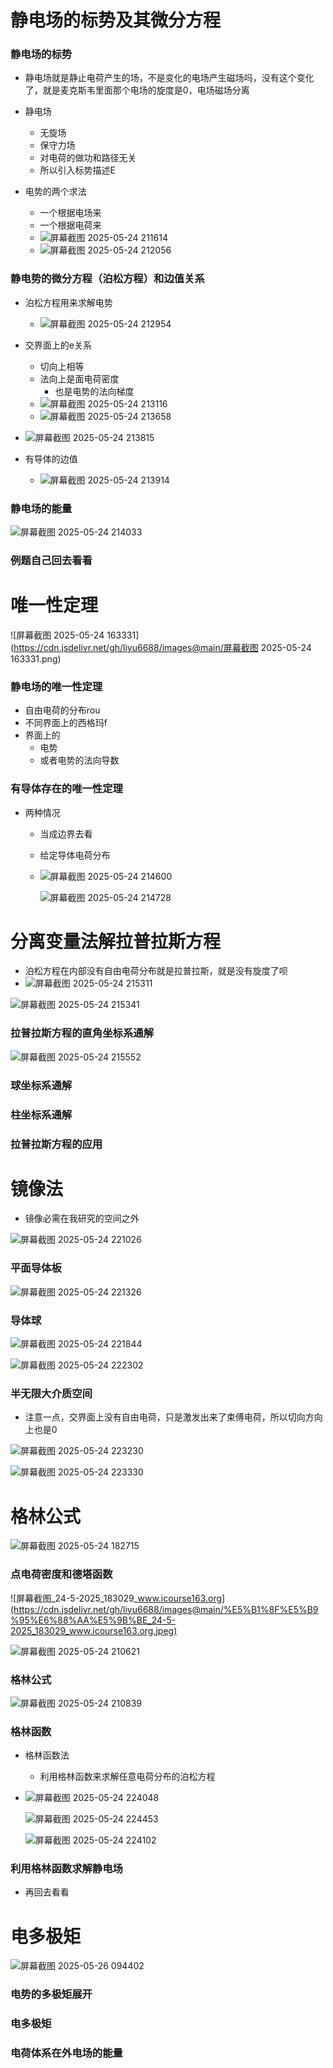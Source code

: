 # 静电场的标势及其微分方程

### 静电场的标势

+ 静电场就是静止电荷产生的场，不是变化的电场产生磁场吗，没有这个变化了，就是麦克斯韦里面那个电场的旋度是0，电场磁场分离

+ 静电场
  + 无旋场
  + 保守力场
  + 对电荷的做功和路径无关
  + 所以引入标势描述E
+ 电势的两个求法
  + 一个根据电场来
  + 一个根据电荷来
  + ![屏幕截图 2025-05-24 211614](https://cdn.jsdelivr.net/gh/liyu6688/images@main/%E5%B1%8F%E5%B9%95%E6%88%AA%E5%9B%BE%202025-05-24%20211614.png)
  + ![屏幕截图 2025-05-24 212056](https://cdn.jsdelivr.net/gh/liyu6688/images@main/%E5%B1%8F%E5%B9%95%E6%88%AA%E5%9B%BE%202025-05-24%20212056.png)

### 静电势的微分方程（泊松方程）和边值关系

+ 泊松方程用来求解电势
  + ![屏幕截图 2025-05-24 212954](https://cdn.jsdelivr.net/gh/liyu6688/images@main/%E5%B1%8F%E5%B9%95%E6%88%AA%E5%9B%BE%202025-05-24%20212954.png)
+ 交界面上的e关系
  + 切向上相等
  + 法向上是面电荷密度
    + 也是电势的法向梯度
  + ![屏幕截图 2025-05-24 213116](https://cdn.jsdelivr.net/gh/liyu6688/images@main/%E5%B1%8F%E5%B9%95%E6%88%AA%E5%9B%BE%202025-05-24%20213116.png)
  + ![屏幕截图 2025-05-24 213658](https://cdn.jsdelivr.net/gh/liyu6688/images@main/%E5%B1%8F%E5%B9%95%E6%88%AA%E5%9B%BE%202025-05-24%20213658.png)
+ ![屏幕截图 2025-05-24 213815](https://cdn.jsdelivr.net/gh/liyu6688/images@main/%E5%B1%8F%E5%B9%95%E6%88%AA%E5%9B%BE%202025-05-24%20213815.png)

+ 有导体的边值
  + ![屏幕截图 2025-05-24 213914](https://cdn.jsdelivr.net/gh/liyu6688/images@main/%E5%B1%8F%E5%B9%95%E6%88%AA%E5%9B%BE%202025-05-24%20213914.png)

### 静电场的能量

![屏幕截图 2025-05-24 214033](https://cdn.jsdelivr.net/gh/liyu6688/images@main/%E5%B1%8F%E5%B9%95%E6%88%AA%E5%9B%BE%202025-05-24%20214033.png)

### 例题自己回去看看



# 唯一性定理

![屏幕截图 2025-05-24 163331](https://cdn.jsdelivr.net/gh/liyu6688/images@main/屏幕截图 2025-05-24 163331.png)

### 静电场的唯一性定理

+ 自由电荷的分布rou
+ 不同界面上的西格玛f
+ 界面上的
  + 电势
  + 或者电势的法向导数

### 有导体存在的唯一性定理

+ 两种情况

  + 当成边界去看

  + 给定导体电荷分布

  + ![屏幕截图 2025-05-24 214600](https://cdn.jsdelivr.net/gh/liyu6688/images@main/%E5%B1%8F%E5%B9%95%E6%88%AA%E5%9B%BE%202025-05-24%20214600.png)

    ![屏幕截图 2025-05-24 214728](https://cdn.jsdelivr.net/gh/liyu6688/images@main/%E5%B1%8F%E5%B9%95%E6%88%AA%E5%9B%BE%202025-05-24%20214728.png)

# 分离变量法解拉普拉斯方程

+ 泊松方程在内部没有自由电荷分布就是拉普拉斯，就是没有旋度了呗
+ ![屏幕截图 2025-05-24 215311](https://cdn.jsdelivr.net/gh/liyu6688/images@main/%E5%B1%8F%E5%B9%95%E6%88%AA%E5%9B%BE%202025-05-24%20215311.png)

![屏幕截图 2025-05-24 215341](https://cdn.jsdelivr.net/gh/liyu6688/images@main/%E5%B1%8F%E5%B9%95%E6%88%AA%E5%9B%BE%202025-05-24%20215341.png)

### 拉普拉斯方程的直角坐标系通解

![屏幕截图 2025-05-24 215552](https://cdn.jsdelivr.net/gh/liyu6688/images@main/%E5%B1%8F%E5%B9%95%E6%88%AA%E5%9B%BE%202025-05-24%20215552.png)

### 球坐标系通解

### 柱坐标系通解

### 拉普拉斯方程的应用

# 镜像法

+ 镜像必需在我研究的空间之外

![屏幕截图 2025-05-24 221026](https://cdn.jsdelivr.net/gh/liyu6688/images@main/%E5%B1%8F%E5%B9%95%E6%88%AA%E5%9B%BE%202025-05-24%20221026.png)

### 平面导体板

![屏幕截图 2025-05-24 221326](https://cdn.jsdelivr.net/gh/liyu6688/images@main/%E5%B1%8F%E5%B9%95%E6%88%AA%E5%9B%BE%202025-05-24%20221326.png)

### 导体球

![屏幕截图 2025-05-24 221844](https://cdn.jsdelivr.net/gh/liyu6688/images@main/%E5%B1%8F%E5%B9%95%E6%88%AA%E5%9B%BE%202025-05-24%20221844.png)

![屏幕截图 2025-05-24 222302](https://cdn.jsdelivr.net/gh/liyu6688/images@main/%E5%B1%8F%E5%B9%95%E6%88%AA%E5%9B%BE%202025-05-24%20222302.png)

### 半无限大介质空间

+ 注意一点，交界面上没有自由电荷，只是激发出来了束傅电荷，所以切向方向上也是0

![屏幕截图 2025-05-24 223230](https://cdn.jsdelivr.net/gh/liyu6688/images@main/%E5%B1%8F%E5%B9%95%E6%88%AA%E5%9B%BE%202025-05-24%20223230.png)

![屏幕截图 2025-05-24 223330](https://cdn.jsdelivr.net/gh/liyu6688/images@main/%E5%B1%8F%E5%B9%95%E6%88%AA%E5%9B%BE%202025-05-24%20223330.png)

# 格林公式

![屏幕截图 2025-05-24 182715](https://cdn.jsdelivr.net/gh/liyu6688/images@main/%25E5%25B1%258F%25E5%25B9%2595%25E6%2588%25AA%25E5%259B%25BE%25202025-05-24%2520182715.png)

### 点电荷密度和德塔函数

![屏幕截图_24-5-2025_183029_www.icourse163.org](https://cdn.jsdelivr.net/gh/liyu6688/images@main/%E5%B1%8F%E5%B9%95%E6%88%AA%E5%9B%BE_24-5-2025_183029_www.icourse163.org.jpeg)

![屏幕截图 2025-05-24 210621](https://cdn.jsdelivr.net/gh/liyu6688/images@main/%E5%B1%8F%E5%B9%95%E6%88%AA%E5%9B%BE%202025-05-24%20210621.png)

### 格林公式

![屏幕截图 2025-05-24 210839](https://cdn.jsdelivr.net/gh/liyu6688/images@main/%E5%B1%8F%E5%B9%95%E6%88%AA%E5%9B%BE%202025-05-24%20210839.png)

### 格林函数

+ 格林函数法

  + 利用格林函数来求解任意电荷分布的泊松方程

+ ![屏幕截图 2025-05-24 224048](./../c%E7%9B%98%E7%A7%BB%E8%BF%87%E6%9D%A5%E7%9A%84/%E5%9B%BE%E7%89%87/Screenshots/%E5%B1%8F%E5%B9%95%E6%88%AA%E5%9B%BE%202025-05-24%20224048.png)

  ![屏幕截图 2025-05-24 224453](https://cdn.jsdelivr.net/gh/liyu6688/images@main/%E5%B1%8F%E5%B9%95%E6%88%AA%E5%9B%BE%202025-05-24%20224453.png)

  ![屏幕截图 2025-05-24 224102](https://cdn.jsdelivr.net/gh/liyu6688/images@main/%E5%B1%8F%E5%B9%95%E6%88%AA%E5%9B%BE%202025-05-24%20224102.png)

### 利用格林函数求解静电场

+ 再回去看看

# 电多极矩

![屏幕截图 2025-05-26 094402](https://cdn.jsdelivr.net/gh/liyu6688/images@main/%E5%B1%8F%E5%B9%95%E6%88%AA%E5%9B%BE%202025-05-26%20094402.png)



### 电势的多极矩展开

### 电多极矩

### 电荷体系在外电场的能量
